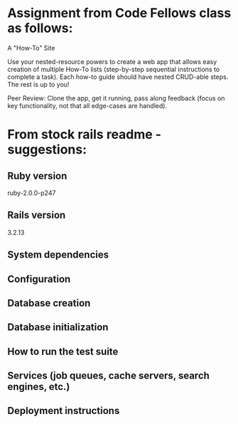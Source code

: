 # Assignment from Code Fellows class as follows:

A "How-To" Site

Use your nested-resource powers to create a web app that allows easy creation of multiple How-To lists (step-by-step sequential instructions to complete a task).
Each how-to guide should have nested CRUD-able steps.
The rest is up to you!

Peer Review: Clone the app, get it running, pass along feedback (focus on key functionality, not that all edge-cases are handled).


# From stock rails readme - suggestions:

## Ruby version

ruby-2.0.0-p247

## Rails version

3.2.13

## System dependencies

## Configuration

## Database creation

## Database initialization

## How to run the test suite

## Services (job queues, cache servers, search engines, etc.)

## Deployment instructions


